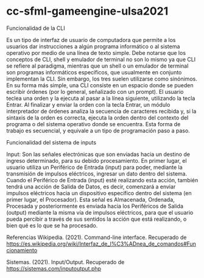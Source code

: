 # cc-sfml-gameengine-ulsa2021

Funcionalidad de la CLI 

Es un tipo de interfaz de usuario de computadora que permite a los usuarios dar instrucciones a algún programa informático o al sistema operativo por medio de una línea de texto simple. Debe notarse que los conceptos de CLI, shell y emulador de terminal no son lo mismo ya que CLI se refiere al paradigma, mientras que un shell o un emulador de terminal son programas informáticos específicos, que usualmente en conjunto implementan la CLI. Sin embargo, los tres suelen utilizarse como sinónimos.
En su forma más simple, una CLI consiste en un espacio donde se pueden escribir órdenes (por lo general, señalizado con un prompt). El usuario teclea una orden y la ejecuta al pasar a la línea siguiente, utilizando la tecla Entrar.
Al finalizar y enviar la orden con la tecla Entrar, un módulo interpretador de órdenes analiza la secuencia de caracteres recibida y, si la sintaxis de la orden es correcta, ejecuta la orden dentro del contexto del programa o del sistema operativo donde se encuentra. Esta forma de trabajo es secuencial, y equivale a un tipo de programación paso a paso.





Funcionalidad del sistema de inputs

Input: Son las señales electrónicas que son enviadas hacia un destino de ingreso determinado, para su debido procesamiento.
En primer lugar, el usuario utiliza un Periférico de Entrada (input) para poder, mediante la transmisión de impulsos eléctricos, ingresar un dato dentro del sistema.
Cuando el Periférico de Entrada (input) esté realizando esta acción, también tendrá una acción de Salida de Datos, es decir, comenzará a enviar impulsos eléctricos hacia un dispositivo específico dentro del sistema (en primer lugar, el Procesador).
Esta señal es Almacenada, Ordenada, Procesada y posteriormente es enviada hacia los Periféricos de Salida (output) mediante la misma vía de impulsos eléctricos, para que el usuario pueda percibir a través de sus sentidos la acción que está realizando, o bien qué es lo que se ha procesado.


Referencias
Wikipedia. (2021). Command-line interface. Recuperado de https://es.wikipedia.org/wiki/Interfaz_de_l%C3%ADnea_de_comandos#Funcionamiento

Sistemas. (2021). Input/Output. Recuperado de https://sistemas.com/inputoutput.php


